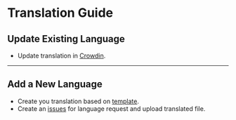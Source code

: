 # Translation Guide

## Update Existing Language

- Update translation in [Crowdin](https://crowdin.com/project/TA_utl).

---

## Add a New Language

- Create you translation based on [template](https://github.com/KOWX712/Tricky-Addon-Update-Target-List/blob/main/module/webui/locales/template.xml).
- Create an [issues](https://github.com/KOWX712/Tricky-Addon-Update-Target-List/issues/new/choose) for language request and upload translated file.
